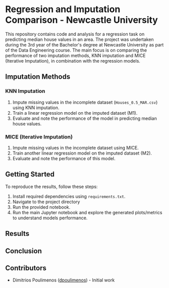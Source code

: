 # Regression and Imputation Comparison - Newcastle University

This repository contains code and analysis for a regression task on predicting median house values in an area. The project was undertaken during the 3rd year of the Bachelor's degree at Newcastle University as part of the Data Engineering course. The main focus is on comparing the performance of two imputation methods, KNN imputation and MICE (Iterative Imputation), in combination with the regression models.

## Imputation Methods

### KNN Imputation
1. Impute missing values in the incomplete dataset (`Houses_0.5_MAR.csv`) using KNN imputation.
2. Train a linear regression model on the imputed dataset (M1).
3. Evaluate and note the performance of the model in predicting median house values.

### MICE (Iterative Imputation)
1. Impute missing values in the incomplete dataset using MICE.
2. Train another linear regression model on the imputed dataset (M2).
3. Evaluate and note the performance of this model.

## Getting Started

To reproduce the results, follow these steps:

1. Install required dependencies using `requirements.txt`.
2. Navigate to the project directory
3. Run the provided notebook.
4. Run the main Jupyter notebook and explore the generated plots/metrics to understand models performance.

## Results

## Conclusion

## Contributors

- Dimitrios Poulimenos ([dpoulimenos](https://www.linkedin.com/in/dpoulimenos/)) - Initial work 
